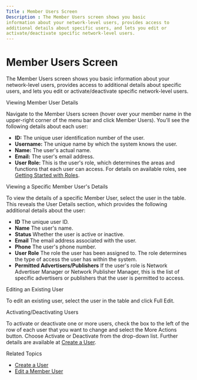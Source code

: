 ```yaml
---
Title : Member Users Screen
Description : The Member Users screen shows you basic
information about your network-level users, provides access to
additional details about specific users, and lets you edit or
activate/deactivate specific network-level users.
---
```



# Member Users Screen



The Member Users screen shows you basic
information about your network-level users, provides access to
additional details about specific users, and lets you edit or
activate/deactivate specific network-level users.

Viewing Member User Details

Navigate to the Member Users
screen (hover over your member name in the upper-right corner of the
menu bar and click Member Users).
You'll see the following details about each user:

- **ID:** The unique user identification number of the user.
- **Username:** The unique name by which the system knows the user.
- **Name:** The user's actual name.
- **Email:** The user's email address.
- **User Role:** This is the user's role, which determines the areas and
  functions that each user can access. For details on available roles,
  see
  <a href="getting-started-with-roles.md" class="xref">Getting Started
  with Roles</a>.

Viewing a Specific Member User's Details

To view the details of a specific Member User,
select the user in the table. This reveals the
User Details section, which provides
the following additional details about the user:

- **ID** The unique user ID.
- **Name** The user's name.
- **Status** Whether the user is active or inactive.
- **Email** The email address associated with the user.
- **Phone** The user's phone number.
- **User Role** The role the user has been assigned to. The role
  determines the type of access the user has within the system.
- **Permitted Advertisers/Publishers** If the user's role is Network
  Advertiser Manager or Network Publisher Manager, this is the list of
  specific advertisers or publishers that the user is permitted to
  access.

Editing an Existing User

To edit an existing user, select the user in the table and click
Full Edit.

Activating/Deactivating Users

To activate or deactivate one or more users, check the box to the left
of the row of each user that you want to change and select the
More Actions button. Choose
Activate or
Deactivate from the drop-down list.
Further details are available at
<a href="create-a-user.md" class="xref">Create a User</a>.

Related Topics

- <a href="create-a-user.md" class="xref">Create a User</a>
- <a href="edit-a-network-user.md" class="xref">Edit a Member User</a>





